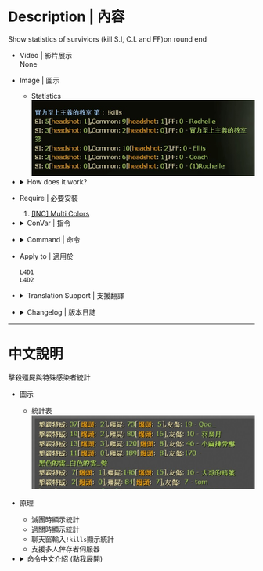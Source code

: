 # Description | 內容
Show statistics of surviviors (kill S.I, C.I. and FF)on round end

* Video | 影片展示
<br>None

* Image | 圖示
	* Statistics
	<br/>![kills_1](image/kills_1.jpg)

* <details><summary>How does it work?</summary>

	* Display Statistics when round end
	* Display Statistics when mission complete
	* Display Statistics when player types ```!kills``` in chatbox
	* Support 5+ multi players
</details>

* Require | 必要安裝
	1. [[INC] Multi Colors](https://github.com/fbef0102/L4D1_2-Plugins/releases/tag/Multi-Colors)

* <details><summary>ConVar | 指令</summary>

	None
</details>

* <details><summary>Command | 命令</summary>

	* **Print statistics of surviviors**
		```php
		sm_kills
		```
</details>

* Apply to | 適用於
	```
	L4D1
	L4D2
	```

* <details><summary>Translation Support | 支援翻譯</summary>

	```
	English
	繁體中文
	简体中文
	Spanish
	Portuguese
        Russian
	```
</details>

* <details><summary>Changelog | 版本日誌</summary>

	* v1.7 (2023-5-17)
		* Optimize code

	* v1.6 (2023-2-2)
		* Translation Support
		* Support 5+ survivors

	* v1.0
		* Initial Release
</details>

- - - -
# 中文說明
擊殺殭屍與特殊感染者統計

* 圖示
	* 統計表
	<br/>![zho/kills_1](image/zho/kills_1.jpg)

* 原理
    * 滅團時顯示統計
    * 過關時顯示統計
	* 聊天窗輸入```!kills```顯示統計
	* 支援多人倖存者伺服器

* <details><summary>命令中文介紹 (點我展開)</summary>

	* **顯示統計**
		```php
		sm_kills
		```
</details>
